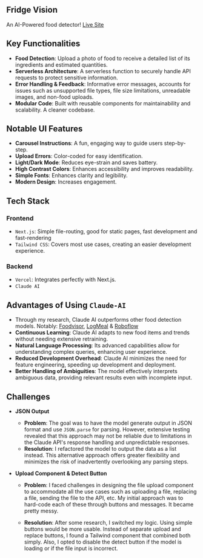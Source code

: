 ## Fridge Vision
An AI-Powered food detector! [Live Site](https://fridge-vision-x.vercel.app)

## Key Functionalities
- **Food Detection**: Upload a photo of food to receive a detailed list of its ingredients and estimated quantities.
- **Serverless Architecture**: A serverless function to securely handle API requests to protect sensitive information.
- **Error Handling & Feedback**: Informative error messages, accounts for issues such as unsupported file types, file size limitations, unreadable images, and non-food uploads.
- **Modular Code**: Built with reusable components for maintainability and scalability. A cleaner codebase.

## Notable UI Features
- **Carousel Instructions**: A fun, engaging way to guide users step-by-step.
- **Upload Errors**: Color-coded for easy identification.
- **Light/Dark Mode**: Reduces eye-strain and saves battery.
- **High Contrast Colors**: Enhances accessibility and improves readability.
- **Simple Fonts**: Enhances clarity and legibility.
- **Modern Design**: Increases engagement.

## Tech Stack

### Frontend
- `Next.js`: Simple file-routing, good for static pages, fast development and fast-rendering
- `Tailwind CSS`: Covers most use cases, creating an easier development experience.

### Backend
- `Vercel`: Integrates perfectly with Next.js.
- `Claude AI`

## Advantages of Using `Claude-AI`
- Through my research, Claude AI outperforms other food detection models. Notably: [Foodvisor](https://www.foodvisor.io/en/vision/), [LogMeal](https://logmeal.com/api/demo/) & [Roboflow](https://universe.roboflow.com/fridgeitems/object-fridge-items/model/1?image=https%3A%2F%2Fsource.roboflow.com%2FhMTNbTsxvtZV8ca02dU1rFUOjSh2%2FsbpIo1SWb2JCUP9HfV2M%2Foriginal.jpg)
- **Continuous Learning**: Claude AI adapts to new food items and trends without needing extensive retraining.
- **Natural Language Processing**: Its advanced capabilities allow for understanding complex queries, enhancing user experience.
- **Reduced Development Overhead**: Claude AI minimizes the need for feature engineering, speeding up development and deployment.
- **Better Handling of Ambiguities**: The model effectively interprets ambiguous data, providing relevant results even with incomplete input.

## Challenges
- **JSON Output**
  - **Problem**: The goal was to have the model generate output in JSON format and use `JSON.parse` for parsing. However, extensive testing revealed that this approach may not be reliable due to limitations in the Claude API's response handling and unpredictable responses.
  - **Resolution**: I refactored the model to output the data as a list instead. This alternative approach offers greater flexibility and minimizes the risk of inadvertently overlooking any parsing steps.

 - **Upload Component & Detect Button**
   - **Problem**: I faced challenges in designing the file upload component to accommodate all the use cases such as uploading a file, replacing a file, sending the file to the API, etc. My initial approach was to hard-code each of these through buttons and messages. It became pretty messy.

   - **Resolution**: After some research, I switched my logic. Using simple buttons would be more usable. Instead of separate upload and replace buttons, I found a Tailwind component that combined both simply. Also, I opted to disable the detect button if the model is loading or if the file input is incorrect.

